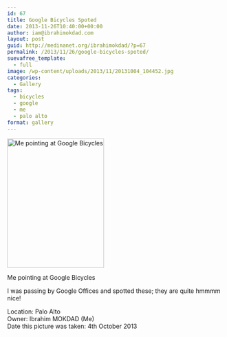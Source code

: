 ```yaml
---
id: 67
title: Google Bicycles Spoted
date: 2013-11-26T10:40:00+00:00
author: iam@ibrahimokdad.com
layout: post
guid: http://medinanet.org/ibrahimokdad/?p=67
permalink: /2013/11/26/google-bicycles-spoted/
suevafree_template:
  - full
image: /wp-content/uploads/2013/11/20131004_104452.jpg
categories:
  - Gallery
tags:
  - bicycles
  - google
  - me
  - palo alto
format: gallery
---
```

<div id="attachment_68" style="width: 235px" class="wp-caption alignnone">
  <a href="http://medinanet.org/ibrahimokdad/wp-content/uploads/2013/11/20131004_104452.jpg"><img class="size-medium wp-image-68" alt="Me pointing at Google Bicycles " src="http://medinanet.org/ibrahimokdad/wp-content/uploads/2013/11/20131004_104452-225x300.jpg" width="225" height="300" srcset="http://ibrahimokdad.site/wp-content/uploads/2013/11/20131004_104452-225x300.jpg 225w, http://ibrahimokdad.site/wp-content/uploads/2013/11/20131004_104452.jpg 480w" sizes="(max-width: 225px) 100vw, 225px" /></a>
  
  <p class="wp-caption-text">
    Me pointing at Google Bicycles
  </p>
</div>

I was passing by Google Offices and spotted these; they are quite hmmmm nice!

Location: Palo Alto  
Owner: Ibrahim MOKDAD (Me)  
Date this picture was taken: 4th October 2013